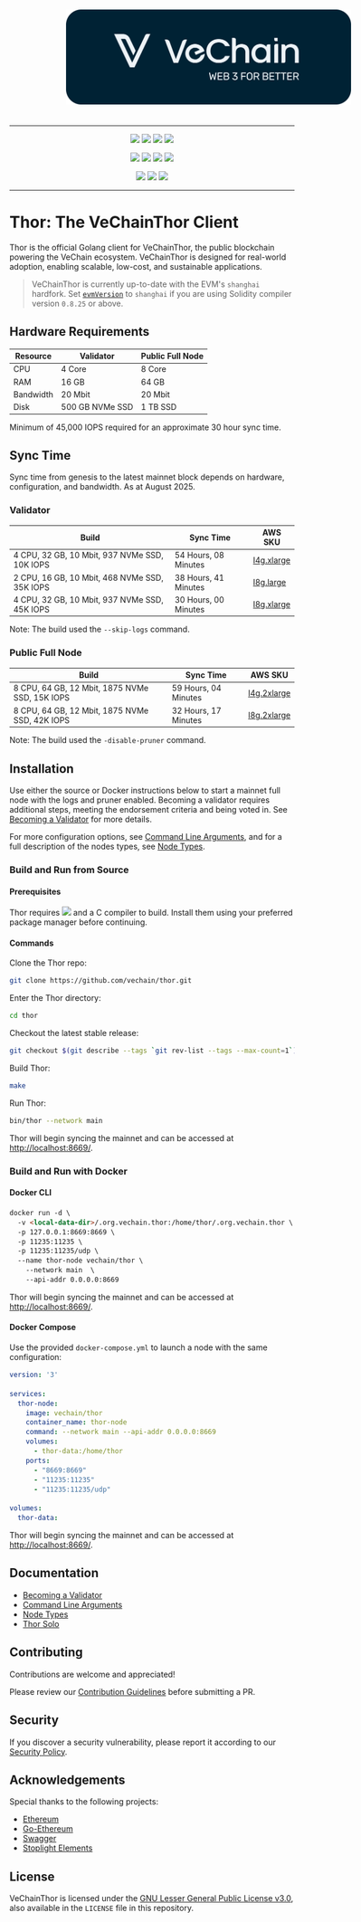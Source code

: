 
<p align="center">
  <a href="https://www.vechain.org/vechainthor/">
    <picture style="padding: 80px;">
        <img src="https://raw.githubusercontent.com/vechain/thor/refs/heads/master/docs/assets/banner.png" style="padding: 20px;">
    </picture>
  </a>
</p>

---

<p align="center">
    <a href="https://golang.org"><img src="https://img.shields.io/github/go-mod/go-version/vechain/thor"/></a>
    <a href="https://github.com/vechain/thor/blob/master/LICENSE"><img src="https://img.shields.io/badge/License-LGPL%20v3-blue.svg"/></a>
    <img src="https://img.shields.io/github/commits-since/vechain/thor/latest" />
    <a href="https://hub.docker.com/r/vechain/thor"><img src="https://badgen.net/docker/pulls/vechain/thor?icon=docker&label=pulls"/></a>
</p>

<p align="center">
    <a href="https://goreportcard.com/report/github.com/vechain/thor"><img src="https://goreportcard.com/badge/github.com/vechain/thor"/></a>
    <img src="https://github.com/vechain/thor/actions/workflows/on-master-commit.yaml/badge.svg"/>
    <img src="https://github.com/vechain/thor/actions/workflows/on-release.yaml/badge.svg"/>
    <a href="https://codecov.io/gh/vechain/thor"><img src="https://codecov.io/gh/vechain/thor/graph/badge.svg?token=NniVYY7IAD"/></a>
</p>

<p align="center">
    <a href="https://discord.gg/vechain"><img src="https://img.shields.io/badge/Discord-5865F2?style=for-the-badge&logo=discord&logoColor=white"/></a>
    <a href="https://t.me/vechainandfriends"><img src="https://img.shields.io/badge/Telegram-2CA5E0?style=for-the-badge&logo=telegram&logoColor=white"/></a>
    <a href="https://www.reddit.com/r/Vechain"><img src="https://img.shields.io/badge/Reddit-FF4500?style=for-the-badge&logo=reddit&logoColor=white"/></a>
</p>

---

# Thor: The VeChainThor Client

Thor is the official Golang client for VeChainThor, the public blockchain powering the VeChain ecosystem. VeChainThor is designed for real-world adoption, enabling scalable, low-cost, and sustainable applications.

> VeChainThor is currently up-to-date with the EVM's `shanghai` hardfork. Set [`evmVersion`](https://docs.soliditylang.org/en/latest/using-the-compiler.html#setting-the-evm-version-to-target) to `shanghai` if you are using Solidity compiler version `0.8.25` or above.

## Hardware Requirements

| Resource  | Validator       | Public Full Node |
|-----------|-----------------|------------------|
| CPU       | 4 Core          | 8 Core           |
| RAM       | 16 GB           | 64 GB            |
| Bandwidth | 20 Mbit         | 20 Mbit          |
| Disk      | 500 GB NVMe SSD | 1 TB SSD         |

Minimum of 45,000 IOPS required for an approximate 30 hour sync time.

## Sync Time

Sync time from genesis to the latest mainnet block depends on hardware, configuration, and bandwidth. As at August 2025.

### Validator

| Build                                         | Sync Time            | AWS SKU                                                      |
|-----------------------------------------------|----------------------|--------------------------------------------------------------|
| 4 CPU, 32 GB, 10 Mbit, 937 NVMe SSD, 10K IOPS | 54 Hours, 08 Minutes | [I4g.xlarge](https://aws.amazon.com/ec2/instance-types/i4g/) |
| 2 CPU, 16 GB, 10 Mbit, 468 NVMe SSD, 35K IOPS | 38 Hours, 41 Minutes | [I8g.large](https://aws.amazon.com/ec2/instance-types/i8g/)  |
| 4 CPU, 32 GB, 10 Mbit, 937 NVMe SSD, 45K IOPS | 30 Hours, 00 Minutes | [I8g.xlarge](https://aws.amazon.com/ec2/instance-types/i8g/) |

Note: The build used the `--skip-logs` command.

### Public Full Node

| Build                                          | Sync Time            | AWS SKU                                                       |
|------------------------------------------------|----------------------|---------------------------------------------------------------|
| 8 CPU, 64 GB, 12 Mbit, 1875 NVMe SSD, 15K IOPS | 59 Hours, 04 Minutes | [I4g.2xlarge](https://aws.amazon.com/ec2/instance-types/i4g)  |
| 8 CPU, 64 GB, 12 Mbit, 1875 NVMe SSD, 42K IOPS | 32 Hours, 17 Minutes | [I8g.2xlarge](https://aws.amazon.com/ec2/instance-types/i8g/) |

Note: The build used the `-disable-pruner` command.

## Installation

Use either the source or Docker instructions below to start a mainnet full node with the logs and pruner enabled. Becoming a validator requires additional steps, 
meeting the endorsement criteria and being voted in. See [Becoming a Validator](https://github.com/vechain/thor/blob/master/docs/becoming_a_validator.md) for more details.

For more configuration options, see [Command Line Arguments](https://github.com/vechain/thor/blob/master/docs/command_line_arguments.md), and for a full description of the nodes types, see [Node Types](https://github.com/vechain/thor/blob/master/docs/node_types.md).

### Build and Run from Source

#### Prerequisites

Thor requires <a href="https://golang.org"><img src="https://img.shields.io/github/go-mod/go-version/vechain/thor"/></a> and a C compiler to build. Install them using your preferred package manager before continuing.

#### Commands

Clone the Thor repo:

```sh
git clone https://github.com/vechain/thor.git
```

Enter the Thor directory:

```sh
cd thor
```

Checkout the latest stable release:

```sh
git checkout $(git describe --tags `git rev-list --tags --max-count=1`)
```

Build Thor:

```sh
make
```

Run Thor:

```sh
bin/thor --network main
```

Thor will begin syncing the mainnet and can be accessed at [http://localhost:8669/](http://localhost:8669/).

### Build and Run with Docker

#### Docker CLI

```html
docker run -d \
  -v <local-data-dir>/.org.vechain.thor:/home/thor/.org.vechain.thor \
  -p 127.0.0.1:8669:8669 \
  -p 11235:11235 \
  -p 11235:11235/udp \
  --name thor-node vechain/thor \
    --network main  \
    --api-addr 0.0.0.0:8669
```

Thor will begin syncing the mainnet and can be accessed at [http://localhost:8669/](http://localhost:8669/).

#### Docker Compose

Use the provided `docker-compose.yml` to launch a node with the same configuration:

```yaml
version: '3'

services:
  thor-node:
    image: vechain/thor
    container_name: thor-node
    command: --network main --api-addr 0.0.0.0:8669
    volumes:
      - thor-data:/home/thor
    ports:
      - "8669:8669"
      - "11235:11235"
      - "11235:11235/udp"

volumes:
  thor-data:
```

Thor will begin syncing the mainnet and can be accessed at [http://localhost:8669/](http://localhost:8669/).

## Documentation

- [Becoming a Validator](https://github.com/vechain/thor/blob/master/docs/becoming_a_validator.md)
- [Command Line Arguments](https://github.com/vechain/thor/blob/master/docs/command_line_arguments.md)
- [Node Types](https://github.com/vechain/thor/blob/master/docs/node_types.md)
- [Thor Solo](https://github.com/vechain/thor/blob/master/docs/thor_solo.md)

## Contributing

Contributions are welcome and appreciated!  

Please review our [Contribution Guidelines](https://github.com/vechain/thor/blob/master/docs/CONTRIBUTING.md) before submitting a PR.

## Security

If you discover a security vulnerability, please report it according to our [Security Policy](https://github.com/vechain/thor/blob/master/docs/SECURITY.md).

## Acknowledgements

Special thanks to the following projects:

- [Ethereum](https://github.com/ethereum)
- [Go-Ethereum](https://github.com/ethereum/go-ethereum)
- [Swagger](https://github.com/swagger-api)
- [Stoplight Elements](https://github.com/stoplightio/elements)

## License

VeChainThor is licensed under the [GNU Lesser General Public License v3.0](https://www.gnu.org/licenses/lgpl-3.0.html), also available in the `LICENSE` file in this repository.
